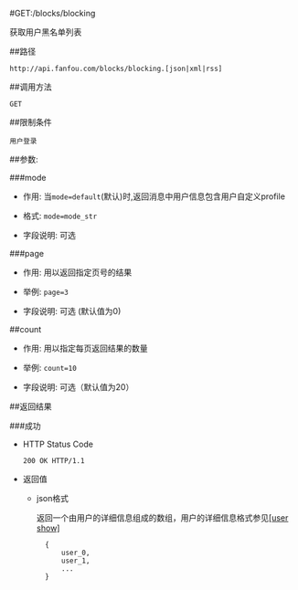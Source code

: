 #GET:/blocks/blocking

获取用户黑名单列表

##路径

	http://api.fanfou.com/blocks/blocking.[json|xml|rss]

##调用方法

	GET

##限制条件

	用户登录

##参数:

###mode

- 作用: 当`mode=default`(默认)时,返回消息中用户信息包含用户自定义profile

- 格式: `mode=mode_str`

- 字段说明: 可选

###page

- 作用: 用以返回指定页号的结果

- 举例: `page=3`

- 字段说明: 可选 (默认值为0)

##count

- 作用: 用以指定每页返回结果的数量

- 举例: `count=10`

- 字段说明: 可选（默认值为20）

##返回结果

###成功

- HTTP Status Code

    `200 OK HTTP/1.1`
 
- 返回值
 
	* json格式
 
        返回一个由用户的详细信息组成的数组，用户的详细信息格式参见[[user show]](/user/show)

            {
                user_0,
                user_1,
                ...
            }
